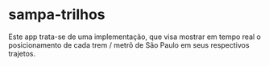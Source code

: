 # sampa-trilhos
Este app trata-se de uma implementação, que visa mostrar em tempo real o posicionamento de cada trem / metrô de São Paulo em seus respectivos trajetos.
